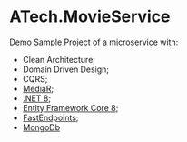 # ATech.MovieService

Demo Sample Project of a microservice with:

- Clean Architecture;
- Domain Driven Design;
- CQRS;
- [MediaR](https://github.com/jbogard/MediatR);
- [.NET 8](https://dotnet.microsoft.com/it-it/download/dotnet/8.0);
- [Entity Framework Core 8](https://learn.microsoft.com/en-gb/ef/);
- [FastEndpoints](https://fast-endpoints.com);
- [MongoDb](https://www.mongodb.com)



